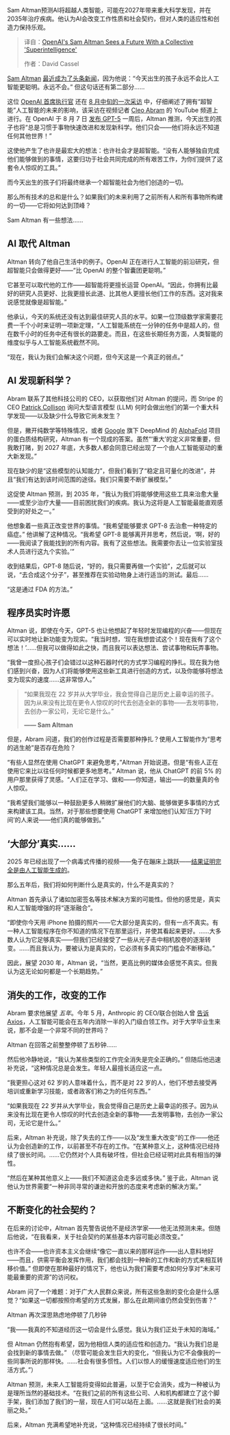 <!--
title: OpenAI的Sam Altman预见集体“超级智能”的未来
cover: https://cdn.thenewstack.io/media/2025/09/17105c7d-screenshot-from-cleo-abrams-left-interview-with-sam-altman-huge-ideas-youtube-show-august-2025.jpg
summary: Sam Altman预测AI将超越人类智能，可能在2027年带来重大科学发现，并在2035年治疗疾病。他认为AI会改变工作性质和社会契约，但对人类的适应性和创造力保持乐观。
-->

Sam Altman预测AI将超越人类智能，可能在2027年带来重大科学发现，并在2035年治疗疾病。他认为AI会改变工作性质和社会契约，但对人类的适应性和创造力保持乐观。

> 译自：[OpenAI's Sam Altman Sees a Future With a Collective 'Superintelligence'](https://thenewstack.io/openais-sam-altman-sees-a-future-with-a-collective-superintelligence/)
> 
> 作者：David Cassel

[Sam Altman](https://twitter.com/sama) [最近成为了头条新闻](https://www.forbes.com/sites/pialauritzen/2025/08/12/back-to-school-what-alan-turing-would-teach-kids-in-the-ai-age/)，因为他说：“今天出生的孩子永远不会比人工智能更聪明。永远不会。” 但这句话还有第二部分……

这位 [OpenAI 首席执行官](https://thenewstack.io/openais-sam-altman-ai-is-now-ready-for-the-enterprise/) 还在 [8 月中旬的一次采访](https://www.youtube.com/watch?v=hmtuvNfytjM) 中，仔细阐述了拥有“超智能”人工智能的未来的影响，该采访在视频记者 [Cleo Abram](https://www.linkedin.com/in/cleocabram/) 的 YouTube 频道上进行。在 OpenAI 于 8 月 7 日 [发布 GPT-5](https://openai.com/index/introducing-gpt-5/) 一周后，Altman 推测，今天出生的孩子也将“总是习惯于事物快速改进和发现新科学。他们只会——他们将永远不知道任何其他世界！”

这使他产生了也许是最宏大的想法：也许社会才是超智能。“没有人能够独自完成他们能够做到的事情，这要归功于社会共同完成的所有艰苦工作，为你们提供了这套令人惊叹的工具。”

而今天出生的孩子们将最终继承一个超智能社会为他们创造的一切。

那么所有技术的总和是什么？如果我们的未来利用了之前所有人和所有事物所构建的一切——它将如何达到顶峰？

Sam Altman 有一些想法……

## AI 取代 Altman

Altman 转向了他自己生活中的例子。OpenAI 正在进行人工智能的前沿研究，但超智能只会做得更好——“比 OpenAI 的整个智囊团更聪明。”

它甚至可以取代他的工作——超智能将更擅长运营 OpenAI。“因此，你拥有比最好的研究人员更好、比我更擅长此道、比其他人更擅长他们工作的东西。这对我来说感觉就像是超智能。”

他承认，今天的系统还没有达到最佳研究人员的水平。如果一位顶级数学家需要花费一千个小时来证明一项新定理，“人工智能系统在一分钟的任务中是超人的，但在数千小时的任务中还有很长的路要走。而且，在这些长期任务方面，人类智能的维度似乎与人工智能系统截然不同。

“现在，我认为我们会解决这个问题，但今天这是一个真正的弱点。”

## AI 发现新科学？

Abram 联系了其他科技公司的 CEO，以获取他们对 Altman 的提问，而 Stripe 的 CEO [Patrick Collison](https://en.wikipedia.org/wiki/Patrick_Collison) 询问大型语言模型 (LLM) 何时会做出他们的第一个重大科学发现——以及缺少什么导致它尚未发生？

但是，撇开纯数学等特殊情况，或者 [Google](https://cloud.google.com/?utm_content=inline+mention) 旗下 DeepMind 的 [AlphaFold](https://deepmind.google/science/alphafold/) 项目的蛋白质结构研究，Altman 有一个现成的答案。虽然“‘重大’的定义非常重要，但我敢打赌，到 2027 年底，大多数人都会同意已经出现了一个由人工智能驱动的重大新发现。”

现在缺少的是“这些模型的认知能力”，但我们看到了“稳定且可量化的改进”，并且“我们有达到该时间范围的途径。我们只需要不断扩展模型。”

这促使 Altman 预测，到 2035 年，“我认为我们将能够使用这些工具来治愈大量——或至少治疗大量——目前困扰我们的疾病。我认为这将是人工智能最能直观感受到的好处之一。”

他想象着一些真正改变世界的事情。“我希望能够要求 GPT-8 去治愈一种特定的癌症。” 他讲解了这种情况。“我希望 GPT-8 能够离开并思考，然后说，‘啊，好的——我阅读了我能找到的所有内容。我有了这些想法。我需要你去让一位实验室技术人员进行这九个实验。’”

收到结果后，GPT-8 随后说，“好的，我只需要再做一个实验”，之后就可以说，“去合成这个分子”，甚至推荐在实验动物身上进行适当的测试。最后……

“这是通过 FDA 的方法。”

## 程序员实时许愿

Altman 说，即使在今天，GPT-5 也让他想起了年轻时发现编程的兴奋——但现在可以实时地让新功能变为现实。“我当时想，‘现在我想尝试这个！现在我有了这个想法！’……但我可以做得如此之快，而且我可以表达想法、尝试事物和玩弄事物。

“我曾一度担心孩子们会错过以这种石器时代的方式学习编程的挣扎。现在我为他们感到兴奋，因为人们将能够使用这些新工具进行创造的方式，以及你能够将想法变为现实的速度……这非常惊人。”

> “如果我现在 22 岁并从大学毕业，我会觉得自己是历史上最幸运的孩子。因为从来没有比现在更令人惊叹的时代去创造全新的事物——去发明事物，去创办一家公司，无论它是什么。”
>
> **—— Sam Altman**

但是，Abram 问道，我们的创作过程是否需要那种挣扎？使用人工智能作为“思考的逃生舱”是否存在危险？

“有些人显然在使用 ChatGPT 来避免思考，”Altman 开始说道。但是“有些人正在使用它来比以往任何时候都更多地思考。” Altman 说，他从 ChatGPT 的前 5% 的用户那里获得了灵感。“人们正在学习、做和——你知道，输出——的数量真的令人惊叹。

“我希望我们能够以一种鼓励更多人稍微扩展他们的大脑、能够做更多事情的方式来构建该工具。当然，对于那些想要使用 ChatGPT 来增加他们认知‘压力下时间’的人来说——他们真的能够做到。”

## ‘大部分’真实……

2025 年已经出现了一个病毒式传播的视频——兔子在蹦床上跳跃——[结果证明完全是由人工智能生成的](https://www.youtube.com/watch?v=9O-8kAnBL2s)。

那么五年后，我们将如何判断什么是真实的，什么不是真实的？

Altman 首先承认了诸如加密签名等技术解决方案的可能性。但他的感觉是，真实和人工智能增强的将“逐渐融合”。

“即使你今天用 iPhone 拍摄的照片——它大部分是真实的，但有一点不真实。有一种人工智能程序在你不知道的情况下在那里运行，并使其看起来更好。……大多数人认为它足够真实——但我们已经接受了一些从光子击中相机胶卷的逐渐转变。……而且我认为，要被认为是真实的，它必须有多真实的门槛会不断移动。”

因此，展望 2030 年，Altman 说，“当然，更高比例的媒体会感觉不真实。但我认为这无论如何都是一个长期趋势。”

## 消失的工作，改变的工作

Abram 要求他展望 *五年*。今年 5 月，Anthropic 的 CEO/联合创始人曾 [告诉 Axios](https://www.axios.com/2025/05/28/ai-jobs-white-collar-unemployment-anthropic)，人工智能可能会在五年内消除一半的入门级白领工作。对于大学毕业生来说，那不会是一个非常不同的世界吗？

Altman 在回答之前整整停顿了五秒钟……

然后他冷静地说，“我认为某些类型的工作完全消失是完全正确的。” 但随后他迅速补充说，“这种情况总是会发生。年轻人最擅长适应这一点。

“我更担心这对 62 岁的人意味着什么，而不是对 22 岁的人，他们不想去接受再培训或重新学习技能，或者政客们称之为的任何东西。”

“如果我现在 22 岁并从大学毕业，我会觉得自己是历史上最幸运的孩子。因为从来没有比现在更令人惊叹的时代去创造全新的事物——去发明事物，去创办一家公司，无论它是什么。”

后来，Altman 补充说，除了失去的工作——以及“发生重大改变”的工作——他还认为会创造新的工作，以前甚至不存在的工作。“在某种意义上，这种情况已经持续了很长时间。……它仍然对个人具有破坏性，但社会已经证明对此具有相当的弹性。

“然后在某种其他意义上——我们不知道这会走多远或多快。” 鉴于此，Altman 说他认为世界需要“一种非同寻常的谦逊和开放的态度来考虑新的解决方案。”

## 不断变化的社会契约？

在后来的讨论中，Altman 首先警告说他不是经济学家——他无法预测未来。但随后他说，“在我看来，关于社会契约的某些基本内容可能必须改变。”

也许不会——也许资本主义会继续“像它一直以来的那样运作——出人意料地好——而且，供需平衡会发挥作用，我们都会找到一种新的工作和新的方式来相互转移价值。” 但即使在那种最好的情况下，他也认为我们需要考虑如何分享对“未来可能最重要的资源”的访问权。

Abram 问了一个难题：对于广大人民群众来说，所有这些急剧的变化会是什么感觉？“如果这一切都按照你希望的方式发展，那么在此期间谁仍然会受到伤害？”

Altman 再次深思熟虑地停顿了几秒钟

“我——我真的不知道经历这一切会是什么感觉。我认为我们正处于未知的海域。”

但 Altman 仍然抱有希望，因为他相信人类的适应性和创造力。“我认为我们总是会找到新的事情去做。” （尽管可能会发生巨大的变化，“但我认为它不会像我的一些同事所说的那样快。……社会有很多惯性。人们以惊人的缓慢速度适应他们的生活方式。”）

Altman 预测，未来人工智能将变得如此普遍，以至于它会消失，成为一种被认为是理所当然的基础技术。“在我们之前的所有这些公司、人和机构都建立了这个脚手架，我们添加了我们的一层，现在人们可以站在上面。……这就是我们社会的美丽之处。”

后来，Altman 充满希望地补充说，“这种情况已经持续了很长时间。”